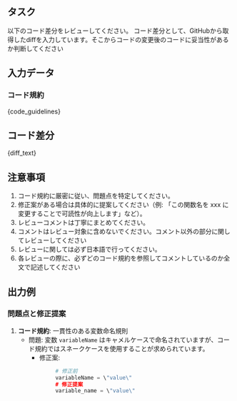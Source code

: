 ## タスク
以下のコード差分をレビューしてください。
コード差分として、GitHubから取得したdiffを入力しています。そこからコードの変更後のコードに妥当性があるか判断してください

## 入力データ
### コード規約
{code_guidelines}

## コード差分
{diff_text}

## 注意事項
1. コード規約に厳密に従い、問題点を特定してください。
2. 修正案がある場合は具体的に提案してください（例: 「この関数名を xxx に変更することで可読性が向上します」など）。
3. レビューコメントは丁寧にまとめてください。
4. コメントはレビュー対象に含めないでください。コメント以外の部分に関してレビューしてください
5. レビューに関しては必ず日本語で行ってください。
6. 各レビューの際に、必ずどのコード規約を参照してコメントしているのか全文で記述してください

## 出力例
### 問題点と修正提案
1. **コード規約**: 一貫性のある変数命名規則
   - 問題: 変数 `variableName` はキャメルケースで命名されていますが、コード規約ではスネークケースを使用することが求められています。
     - 修正案:
          ```python
               # 修正前
               variableName = \"value\"    
               # 修正提案
               variable_name = \"value\" 
          ```
